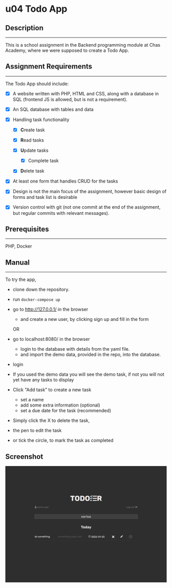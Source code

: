 # u04 Todo App

## Description
**********************
This is a school assignment in the Backend programming module at Chas Academy, where we were supposed to create a Todo App. 




## Assignment Requirements
**********************
The Todo App should include:

- [x] A website written with PHP, HTML and CSS, along with a database in SQL (frontend JS is allowed, but is not a requirement).

- [x] An SQL database with tables and data

- [x] Handling task functionality
    - [x] <b>C</b>reate task
    - [x] <b>R</b>ead tasks
    - [x] <b>U</b>pdate tasks
        - [x] Complete task
    - [x] <b>D</b>elete task




- [x] At least one form that handles CRUD for the tasks



- [x] Design is not the main focus of the assignment, however basic design of forms and task list is desirable


- [x] Version control with git (not one commit at the end of the assignment, but regular commits with relevant messages).

## Prerequisites
**********************
PHP, Docker


## Manual
**********************
To try the app, 

- clone down the repository.

- run <code>docker-compose up</code>

- go to http://127.0.0.1/ in the browser
    - and create a new user, by clicking sign up and fill in the form

    OR

- go to localhost:8080/ in the browser
    - login to the database with details from the yaml file.
    - and import the demo data, provided in the repo, into the database.

- login 

- If you used the demo data you will see the demo task, if not you will not yet have any tasks to display

- Click "Add task" to create a new task
    - set a name 
    - add some extra information (optional) 
    - set a due date for the task (recommended) 

- Simply click the X to delete the task,
- the pen to edit the task 
- or tick the circle, to mark the task as completed


## Screenshot

<img src="img/Todoer_screenshot.png">
